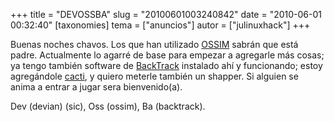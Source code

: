 +++
title = "DEVOSSBA"
slug = "20100601003240842"
date = "2010-06-01 00:32:40"
[taxonomies]
tema = ["anuncios"]
autor = ["julinuxhack"]
+++

Buenas noches chavos. Los que han utilizado
[OSSIM](http://www.alienvault.com/community.php?section=Home) sabrán que
está padre. Actualmente lo agarré de base para empezar a agregarle más
cosas; ya tengo también software de
[BackTrack](http://www.backtrack-linux.org/) instalado ahí y
funcionando; estoy agregándole [cacti](http://www.cacti.net/), y quiero
meterle también un shapper. Si alguien se anima a entrar a jugar sera
bienvenido(a).

Dev (devian) (sic), Oss (ossim), Ba (backtrack).


